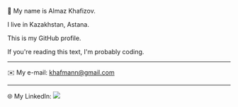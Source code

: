👾 My name is Almaz Khafizov.

I live in Kazakhstan, Astana.

This is my GitHub profile.

If you're reading this text, I'm probably coding.

---

✉️ My e-mail: khafmann@gmail.com

---
🌐 My LinkedIn: <a href="https://www.linkedin.com/in/khafmann"><img src="https://img.shields.io/badge/LinkedIn-0077B5?style=for-the-badge&logo=linkedin&logoColor=white"></a>

